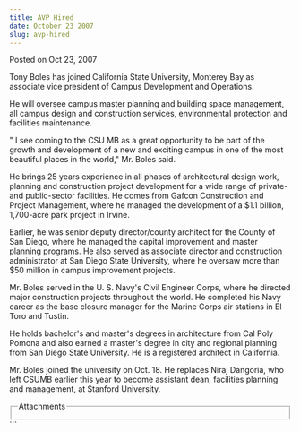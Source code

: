 ```yaml
---
title: AVP Hired
date: October 23 2007
slug: avp-hired
---
```


 
<span class="date">Posted on Oct 23, 2007 </span>
<p>
  Tony Boles has joined California State University, Monterey Bay as associate
  vice president of Campus Development and Operations.
</p>
<p>
  He will oversee campus master planning and building space management, all
  campus design and construction services, environmental protection and
  facilities maintenance.
</p>
<p>
  &quot; I see coming to the CSU MB as a great opportunity to be part of the
  growth and development of a new and exciting campus in one of the most
  beautiful places in the world,&quot; Mr. Boles said.
</p>
<p>
  He brings 25 years experience in all phases of architectural design work,
  planning and construction project development for a wide range of private- and
  public-sector facilities. He comes from Gafcon Construction and Project
  Management, where he managed the development of a $1.1 billion, 1,700-acre
  park project in Irvine.
</p>
<p>
  Earlier, he was senior deputy director/county architect for the County of San
  Diego, where he managed the capital improvement and master planning programs.
  He also served as associate director and construction administrator at San
  Diego State University, where he oversaw more than $50 million in campus
  improvement projects.
</p>
<p>
  Mr. Boles served in the U. S. Navy&apos;s Civil Engineer Corps, where he
  directed major construction projects throughout the world. He completed his
  Navy career as the base closure manager for the Marine Corps air stations in
  El Toro and Tustin.
</p>
<p>
  He holds bachelor&apos;s and master&apos;s degrees in architecture from Cal
  Poly Pomona and also earned a master&apos;s degree in city and regional
  planning from San Diego State University. He is a registered architect in
  California.
</p>
<p>
  Mr. Boles joined the university on Oct. 18. He replaces Niraj Dangoria, who
  left CSUMB earlier this year to become assistant dean, facilities planning and
  management, at Stanford University.
</p>
<fieldset class="fieldgroup group-attachments">
  <legend>Attachments</legend>
  <div class="field field-type-emvideo field-field-attach-video">
    <div class="field-items">
      <div class="field-item odd">
        <div class="emvideo emvideo-video emvideo-" />
      </div>
    </div>
  </div>
</fieldset>
```
